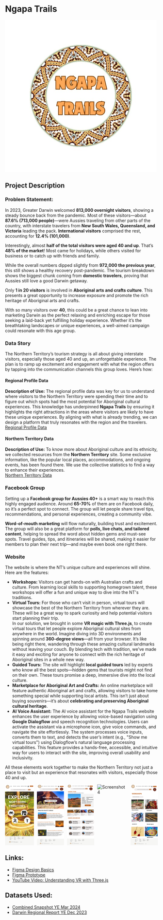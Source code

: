 # Ngapa Trails

![Ngapa Trails Logo](https://github.com/NithyaYamsinghe/NGAPA-TRAILS/blob/main/images/Logo.jpeg)

## Project Description

### Problem Statement:
In 2023, Greater Darwin welcomed **813,000 overnight visitors**, showing a steady bounce back from the pandemic. Most of these visitors—about **87.6% (713,000 people)**—were Aussies traveling from other parts of the country, with interstate travelers from **New South Wales, Queensland, and Victoria** leading the pack. **International visitors** comprised the rest, accounting for **12.4% (101,000)**.

Interestingly, almost **half of the total visitors were aged 40 and up**. That’s **48% of the market**! Most came for holidays, while others visited for business or to catch up with friends and family.

While the overall numbers dipped slightly from **972,000 the previous year**, this still shows a healthy recovery post-pandemic. The tourism breakdown shows the biggest chunk coming from **domestic travelers**, proving that Aussies still love a good Darwin getaway.

Only **1 in 20 visitors** is involved in **Aboriginal arts and crafts culture**. This presents a great opportunity to increase exposure and promote the rich heritage of Aboriginal arts and crafts.

With so many visitors over **40**, this could be a great chance to lean into marketing Darwin as the perfect relaxing and enriching escape for those seeking a laid-back yet fulfilling holiday experience. Whether it’s the breathtaking landscapes or unique experiences, a well-aimed campaign could resonate with this age group.

### Data Story
The Northern Territory’s tourism strategy is all about giving interstate visitors, especially those aged 40 and up, an unforgettable experience. The plan is to ramp up excitement and engagement with what the region offers by tapping into the communication channels this group loves. Here’s how:

#### Regional Profile Data
**Description of Use:**
The regional profile data was key for us to understand where visitors to the Northern Territory were spending their time and to figure out which spots had the most potential for Aboriginal cultural experiences. This knowledge has underpinned **Ngapa Trails** by ensuring it highlights the right attractions in the areas where visitors are likely to have these unique experiences. By aligning with what is already trending, we can design a platform that truly resonates with the region and the travelers.  
[Regional Profile Data](https://tourismnt.com.au/research-strategies/research/latest-visitor-data)

#### Northern Territory Data
**Description of Use:**
To know more about Aboriginal culture and its ethnicity, we collected resources from the **Northern Territory** site. Some exclusive information, like the popular local places, accommodations, and ongoing events, has been found there. We use the collective statistics to find a way to enhance their experiences.  
[Northern Territory Data](https://northernterritory.com/)

### Facebook Group
Setting up a **Facebook group for Aussies 40+** is a smart way to reach this highly engaged audience. Around **65-70%** of them are on Facebook daily, so it’s a perfect spot to connect. The group will let people share travel tips, recommendations, and personal experiences, creating a community vibe.

**Word-of-mouth marketing** will flow naturally, building trust and excitement. The group will also be a great platform for **polls, live chats, and tailored content**, helping to spread the word about hidden gems and must-see spots. Travel guides, tips, and itineraries will be shared, making it easier for members to plan their next trip—and maybe even book one right there.

### Website
The website is where the NT’s unique culture and experiences will shine. Here are the features:

- **Workshops:** Visitors can get hands-on with Australian crafts and culture. From learning local skills to supporting homegrown talent, these workshops will offer a fun and unique way to dive into the NT's traditions.
- **Virtual Tours:** For those who can’t visit in person, virtual tours will showcase the best of the Northern Territory from wherever they are. These will be a great way to spark curiosity and help potential visitors start planning their trip.  
  In our solution, we brought in some **VR magic with Three.js**, to create virtual tours that let people explore Aboriginal cultural sites from anywhere in the world. Imagine diving into 3D environments and spinning around **360-degree views**—all from your browser. It’s like being right there, wandering through these amazing cultural landmarks without leaving your couch. By blending tech with tradition, we’ve made it easy and exciting for anyone to connect with the rich heritage of Aboriginal sites in a whole new way.
- **Guided Tours:** The site will highlight **local guided tours** led by experts who know all the best spots—hidden gems that tourists might not find on their own. These tours promise a deep, immersive dive into the local culture.
- **Marketplace for Aboriginal Art and Crafts:** An online marketplace will feature authentic Aboriginal art and crafts, allowing visitors to take home something special while supporting local artists. This isn’t just about buying souvenirs—it’s about **celebrating and preserving Aboriginal cultural heritage**.
- **AI Voice Assistant:** The AI voice assistant for the Ngapa Trails website enhances the user experience by allowing voice-based navigation using **Google Dialogflow** and speech recognition technologies. Users can activate the assistant via a microphone icon, give voice commands, and navigate the site effortlessly. The system processes voice inputs, converts them to text, and detects the user’s intent (e.g., "Show me virtual tours") using Dialogflow’s natural language processing capabilities. This feature provides a hands-free, accessible, and intuitive way for users to interact with the site, improving overall usability and inclusivity.

All these elements work together to make the Northern Territory not just a place to visit but an experience that resonates with visitors, especially those 40 and up.

<div style="display: flex; gap: 10px;">
    <img src="https://github.com/NithyaYamsinghe/NGAPA-TRAILS/blob/main/images/Desktop%20-%200.png" alt="Screenshot 1" width="100" height="200"/>
    <img src="https://github.com/NithyaYamsinghe/NGAPA-TRAILS/blob/main/images/Desktop%20-%201.png" alt="Screenshot 2" width="100" height="200"/>
    <img src="https://github.com/NithyaYamsinghe/NGAPA-TRAILS/blob/main/images/Desktop%20-%202.png" alt="Screenshot 3" width="100" height="200"/>
    <img src="https://github.com/NithyaYamsinghe/NGAPA-TRAILS/blob/main/images/Desktop%20-%203.png" alt="Screenshot 4" width="100" height="200"/>
    <img src="https://github.com/NithyaYamsinghe/NGAPA-TRAILS/blob/main/images/Desktop%20-%204.png" alt="Screenshot 5" width="100" height="200"/>
</div>


## Links:
- [Figma Design Basics](https://www.figma.com/design/nIb2c9iciCqjq9IfqdsWT3/Figma-basics?node-id=630-393&node-type=CANVAS&t=Oc3nGn8VuR2Pgy2V-0)
- [Figma Prototype](https://www.figma.com/proto/nIb2c9iciCqjq9IfqdsWT3/Figma-basics?node-id=645-2460&node-type=FRAME&t=cFkBqqI0W9EUoSAw-0&scaling=scale-down&content-scaling=fixed&page-id=630%3A393)
- [YouTube Video: Understanding VR with Three.js](https://www.youtube.com/watch?v=_am8bihKpwU)

## Datasets Used:
- [Combined Snapshot YE Mar 2024](https://tourismnt.com.au/system/files/uploads/files/2024/Combined_snapshot%20YE%20Mar%2024.pdf)
- [Darwin Regional Report YE Dec 2023](https://tourismnt.com.au/system/files/uploads/files/2024/Darwin%20Regional%20Report%20YE%20Dec%2023.pdf)
